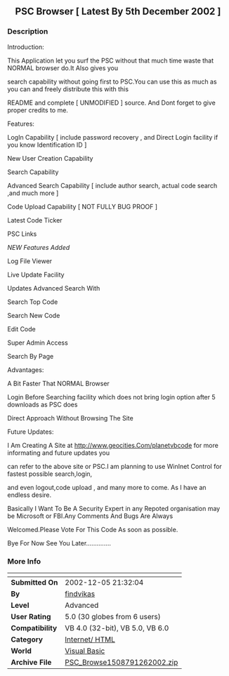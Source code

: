 ﻿<div align="center">

## PSC Browser \[ Latest By 5th December 2002 \]


</div>

### Description

Introduction:

This Application let you surf the PSC without that much time waste that NORMAL browser do.It Also gives you

search capability without going first to PSC.You can use this as much as you can and freely distribute this with this

README and complete [ UNMODIFIED ] source. And Dont forget to give proper credits to me.

Features:

LogIn Capability [ include password recovery , and Direct Login facility if you know Identification ID ]

New User Creation Capability

Search Capability

Advanced Search Capability [ include author search, actual code search ,and much more ]

Code Upload Capability [ NOT FULLY BUG PROOF ]

Latest Code Ticker

PSC Links

*NEW Features Added*

Log File Viewer

Live Update Facility

Updates Advanced Search With

Search Top Code

Search New Code

Edit Code

Super Admin Access

Search By Page

Advantages:

A Bit Faster That NORMAL Browser

Login Before Searching facility which does not bring login option after 5 downloads as PSC does

Direct Approach Without Browsing The Site

Future Updates:

I Am Creating A Site at http://www.geocities.Com/planetvbcode for more informating and future updates you

can refer to the above site or PSC.I am planning to use WinInet Control for fastest possible search,login,

and even logout,code upload , and many more to come. As I have an endless desire.

Basically I Want To Be A Security Expert in any Repoted organisation may be Microsoft or FBI.Any Comments And Bugs Are Always

Welcomed.Please Vote For This Code As soon as possible.

Bye For Now See You Later..............
 
### More Info
 


<span>             |<span>
---                |---
**Submitted On**   |2002-12-05 21:32:04
**By**             |[findvikas](https://github.com/Planet-Source-Code/PSCIndex/blob/master/ByAuthor/findvikas.md)
**Level**          |Advanced
**User Rating**    |5.0 (30 globes from 6 users)
**Compatibility**  |VB 4\.0 \(32\-bit\), VB 5\.0, VB 6\.0
**Category**       |[Internet/ HTML](https://github.com/Planet-Source-Code/PSCIndex/blob/master/ByCategory/internet-html__1-34.md)
**World**          |[Visual Basic](https://github.com/Planet-Source-Code/PSCIndex/blob/master/ByWorld/visual-basic.md)
**Archive File**   |[PSC\_Browse1508791262002\.zip](https://github.com/Planet-Source-Code/findvikas-psc-browser-latest-by-5th-december-2002__1-41353/archive/master.zip)








